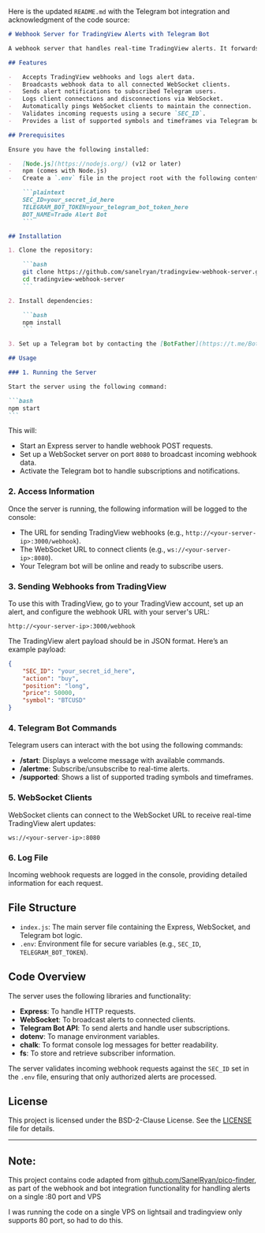 Here is the updated `README.md` with the Telegram bot integration and acknowledgment of the code source:

````markdown
# Webhook Server for TradingView Alerts with Telegram Bot

A webhook server that handles real-time TradingView alerts. It forwards incoming webhook data via WebSockets to connected clients, sends alerts to Telegram subscribers, and logs the alert information for future reference.

## Features

-   Accepts TradingView webhooks and logs alert data.
-   Broadcasts webhook data to all connected WebSocket clients.
-   Sends alert notifications to subscribed Telegram users.
-   Logs client connections and disconnections via WebSocket.
-   Automatically pings WebSocket clients to maintain the connection.
-   Validates incoming requests using a secure `SEC_ID`.
-   Provides a list of supported symbols and timeframes via Telegram bot commands.

## Prerequisites

Ensure you have the following installed:

-   [Node.js](https://nodejs.org/) (v12 or later)
-   npm (comes with Node.js)
-   Create a `.env` file in the project root with the following content:

    ```plaintext
    SEC_ID=your_secret_id_here
    TELEGRAM_BOT_TOKEN=your_telegram_bot_token_here
    BOT_NAME=Trade Alert Bot
    ```

## Installation

1. Clone the repository:

    ```bash
    git clone https://github.com/sanelryan/tradingview-webhook-server.git
    cd tradingview-webhook-server
    ```

2. Install dependencies:

    ```bash
    npm install
    ```

3. Set up a Telegram bot by contacting the [BotFather](https://t.me/BotFather) on Telegram to obtain your `TELEGRAM_BOT_TOKEN`. Add this token to the `.env` file.

## Usage

### 1. Running the Server

Start the server using the following command:

```bash
npm start
```
````

This will:

-   Start an Express server to handle webhook POST requests.
-   Set up a WebSocket server on port `8080` to broadcast incoming webhook data.
-   Activate the Telegram bot to handle subscriptions and notifications.

### 2. Access Information

Once the server is running, the following information will be logged to the console:

-   The URL for sending TradingView webhooks (e.g., `http://<your-server-ip>:3000/webhook`).
-   The WebSocket URL to connect clients (e.g., `ws://<your-server-ip>:8080`).
-   Your Telegram bot will be online and ready to subscribe users.

### 3. Sending Webhooks from TradingView

To use this with TradingView, go to your TradingView account, set up an alert, and configure the webhook URL with your server's URL:

```plaintext
http://<your-server-ip>:3000/webhook
```

The TradingView alert payload should be in JSON format. Here’s an example payload:

```json
{
	"SEC_ID": "your_secret_id_here",
	"action": "buy",
	"position": "long",
	"price": 50000,
	"symbol": "BTCUSD"
}
```

### 4. Telegram Bot Commands

Telegram users can interact with the bot using the following commands:

-   **/start**: Displays a welcome message with available commands.
-   **/alertme**: Subscribe/unsubscribe to real-time alerts.
-   **/supported**: Shows a list of supported trading symbols and timeframes.

### 5. WebSocket Clients

WebSocket clients can connect to the WebSocket URL to receive real-time TradingView alert updates:

```plaintext
ws://<your-server-ip>:8080
```

### 6. Log File

Incoming webhook requests are logged in the console, providing detailed information for each request.

## File Structure

-   `index.js`: The main server file containing the Express, WebSocket, and Telegram bot logic.
-   `.env`: Environment file for secure variables (e.g., `SEC_ID`, `TELEGRAM_BOT_TOKEN`).

## Code Overview

The server uses the following libraries and functionality:

-   **Express**: To handle HTTP requests.
-   **WebSocket**: To broadcast alerts to connected clients.
-   **Telegram Bot API**: To send alerts and handle user subscriptions.
-   **dotenv**: To manage environment variables.
-   **chalk**: To format console log messages for better readability.
-   **fs**: To store and retrieve subscriber information.

The server validates incoming webhook requests against the `SEC_ID` set in the `.env` file, ensuring that only authorized alerts are processed.

## License

This project is licensed under the BSD-2-Clause License. See the [LICENSE](LICENSE) file for details.

---

## Note:

This project contains code adapted from [github.com/SanelRyan/pico-finder](https://github.com/SanelRyan/pico-finder), as part of the webhook and bot integration functionality for handling alerts on a single :80 port and VPS

I was running the code on a single VPS on lightsail and tradingview only supports 80 port, so had to do this.
